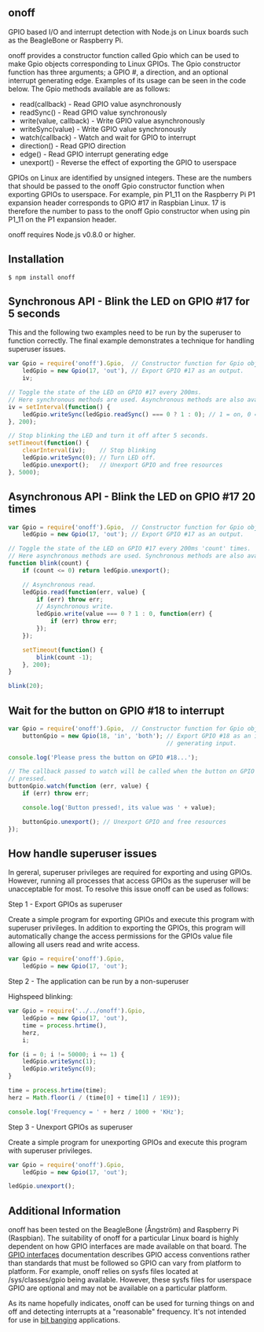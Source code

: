 ## onoff

GPIO based I/O and interrupt detection with Node.js on Linux boards such as the
BeagleBone or Raspberry Pi.

onoff provides a constructor function called Gpio which can be used to make
Gpio objects corresponding to Linux GPIOs. The Gpio constructor function has
three arguments; a GPIO #, a direction, and an optional interrupt generating
edge. Examples of its usage can be seen in the code below. The Gpio methods
available are as follows:

  * read(callback) - Read GPIO value asynchronously
  * readSync() - Read GPIO value synchronously
  * write(value, callback) - Write GPIO value asynchronously
  * writeSync(value) - Write GPIO value synchronously
  * watch(callback) - Watch and wait for GPIO to interrupt
  * direction() - Read GPIO direction
  * edge() - Read GPIO interrupt generating edge
  * unexport() - Reverse the effect of exporting the GPIO to userspace

GPIOs on Linux are identified by unsigned integers. These are the numbers that
should be passed to the onoff Gpio constructor function when exporting GPIOs
to userspace. For example, pin P1_11 on the Raspberry Pi P1 expansion header
corresponds to GPIO #17 in Raspbian Linux. 17 is therefore the number to pass
to the onoff Gpio constructor when using pin P1_11 on the P1 expansion header.

onoff requires Node.js v0.8.0 or higher.

## Installation

    $ npm install onoff

## Synchronous API - Blink the LED on GPIO #17 for 5 seconds

This and the following two examples need to be run by the superuser to function
correctly. The final example demonstrates a technique for handling superuser
issues.

```js
var Gpio = require('onoff').Gpio,  // Constructor function for Gpio objects.
    ledGpio = new Gpio(17, 'out'), // Export GPIO #17 as an output.
    iv;

// Toggle the state of the LED on GPIO #17 every 200ms.
// Here synchronous methods are used. Asynchronous methods are also available.
iv = setInterval(function() {
    ledGpio.writeSync(ledGpio.readSync() === 0 ? 1 : 0); // 1 = on, 0 = off.
}, 200);

// Stop blinking the LED and turn it off after 5 seconds.
setTimeout(function() {
    clearInterval(iv);    // Stop blinking
    ledGpio.writeSync(0); // Turn LED off.
    ledGpio.unexport();   // Unexport GPIO and free resources
}, 5000);
```

## Asynchronous API - Blink the LED on GPIO #17 20 times

```js
var Gpio = require('onoff').Gpio,  // Constructor function for Gpio objects.
    ledGpio = new Gpio(17, 'out'); // Export GPIO #17 as an output.

// Toggle the state of the LED on GPIO #17 every 200ms 'count' times.
// Here asynchronous methods are used. Synchronous methods are also available.
function blink(count) {
    if (count <= 0) return ledGpio.unexport();

    // Asynchronous read.
    ledGpio.read(function(err, value) {
        if (err) throw err;
        // Asynchronous write.
        ledGpio.write(value === 0 ? 1 : 0, function(err) {
            if (err) throw err;
        });
    });

    setTimeout(function() {
        blink(count -1);
    }, 200);
}

blink(20);
```

## Wait for the button on GPIO #18 to interrupt

```js
var Gpio = require('onoff').Gpio,  // Constructor function for Gpio objects.
    buttonGpio = new Gpio(18, 'in', 'both'); // Export GPIO #18 as an interrupt
                                             // generating input.

console.log('Please press the button on GPIO #18...');

// The callback passed to watch will be called when the button on GPIO #18 is
// pressed. 
buttonGpio.watch(function (err, value) {
    if (err) throw err;

    console.log('Button pressed!, its value was ' + value);

    buttonGpio.unexport(); // Unexport GPIO and free resources
});
```

## How handle superuser issues

In gereral, superuser privileges are required for exporting and using GPIOs.
However, running all processes that access GPIOs as the superuser will be
unacceptable for most. To resolve this issue onoff can be used as follows:

Step 1 - Export GPIOs as superuser

Create a simple program for exporting GPIOs and execute this program with
superuser privileges. In addition to exporting the GPIOs, this program
will automatically change the access permissions for the GPIOs value file
allowing all users read and write access.
 
```js
var Gpio = require('onoff').Gpio,
    ledGpio = new Gpio(17, 'out');
```

Step 2 - The application can be run by a non-superuser

Highspeed blinking:

```js
var Gpio = require('../../onoff').Gpio,
    ledGpio = new Gpio(17, 'out'),
    time = process.hrtime(),
    herz,
    i;

for (i = 0; i != 50000; i += 1) {
    ledGpio.writeSync(1);
    ledGpio.writeSync(0);
}

time = process.hrtime(time);
herz = Math.floor(i / (time[0] + time[1] / 1E9));

console.log('Frequency = ' + herz / 1000 + 'KHz');
```

Step 3 - Unexport GPIOs as superuser

Create a simple program for unexporting GPIOs and execute this program with
superuser privileges.
 
```js
var Gpio = require('onoff').Gpio,
    ledGpio = new Gpio(17, 'out');

ledGpio.unexport();
```

## Additional Information

onoff has been tested on the BeagleBone (Ångström) and Raspberry Pi (Raspbian).
The suitability of onoff for a particular Linux board is highly dependent on
how GPIO interfaces are made available on that board. The
[GPIO interfaces](http://www.kernel.org/doc/Documentation/gpio.txt)
documentation describes GPIO access conventions rather than standards that must
be followed so GPIO can vary from platform to platform. For example, onoff
relies on sysfs files located at /sys/classes/gpio being available. However,
these sysfs files for userspace GPIO are optional and may not be available on a
particular platform.

As its name hopefully indicates, onoff can be used for turning things on and
off and detecting interrupts at a "reasonable" frequency. It's not intended for
use in [bit banging](http://en.wikipedia.org/wiki/Bit_banging) applications.

